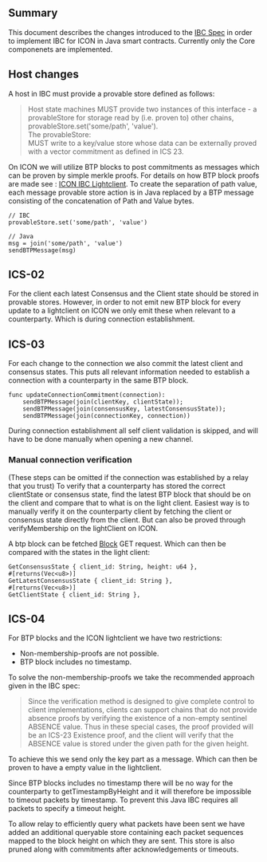 
## Summary
This document describes the changes introduced to the [IBC Spec](https://github.com/cosmos/ibc) in order to implement IBC for ICON in Java smart contracts.
Currently only the Core componenets are implemented.

## Host changes
A host in IBC must provide a provable store defined as follows:

> Host state machines MUST provide two instances of this interface - a provableStore for storage read by (i.e. proven to) other chains, provableStore.set('some/path', 'value').<br>
The provableStore:<br>
MUST write to a key/value store whose data can be externally proved with a vector commitment as defined in ICS 23.

On ICON we will utilize BTP blocks to post commitments as messages which can be proven by simple merkle proofs. For details on how BTP block proofs are made see : [ICON IBC Lightclient](https://github.com/icon-project/IBC-Integration/blob/main/docs/adr/ICON-lightclient.md).
To create the separation of path value, each message provable store action is in Java replaced by a BTP message consisting of the concatenation of Path and Value bytes.

```
// IBC
provableStore.set('some/path', 'value')
```
```
// Java
msg = join('some/path', 'value')
sendBTPMessage(msg)
```

## ICS-02
For the client each latest Consensus and the Client state should be stored in provable stores. However, in order to not emit new BTP block for every update to a lightclient on ICON we only emit these when relevant to a counterparty. Which is during connection establishment.

## ICS-03
For each change to the connection we also commit the latest client and consensus states. This puts all relevant information needed to establish a connection with a counterparty in the same BTP block.

```
func updateConnectionCommitment(connection):
    sendBTPMessage(join(clientKey, clientState));
    sendBTPMessage(join(consensusKey, latestConsensusState));
    sendBTPMessage(join(connectionKey, connection))

```

During connection establishment all self client validation is skipped, and will have to be done manually when opening a new channel.
### Manual connection verification
(These steps can be omitted if the connection was established by a relay that you trust)
To verify that a counterparty has stored the correct clientState or consensus state, find the latest BTP block that should be on the client and compare that to what is on the light client.
Easiest way is to manually verify it on the counterparty client by fetching the client or consensus state directly from the client. But can also be proved through verifyMembership on the lightClient on ICON.

A btp block can be fetched [Block](https://github.com/icon-project/goloop/blob/master/doc/btp2_extension.md) GET request.
Which can then be compared with the states in the light client:
```
GetConsensusState { client_id: String, height: u64 },
#[returns(Vec<u8>)]
GetLatestConsensusState { client_id: String },
#[returns(Vec<u8>)]
GetClientState { client_id: String },
```

## ICS-04
For BTP blocks and the ICON lightclient we have two restrictions:
- Non-membership-proofs are not possible.
- BTP block includes no timestamp.

To solve the non-membership-proofs we take the recommended approach given in the IBC spec:
>Since the verification method is designed to give complete control to client implementations, clients can support chains that do not provide absence proofs by verifying the existence of a non-empty sentinel ABSENCE value. Thus in these special cases, the proof provided will be an ICS-23 Existence proof, and the client will verify that the ABSENCE value is stored under the given path for the given height.

To achieve this we send only the key part as a message. Which can then be proven to have a empty value in the lightclient.

Since BTP blocks includes no timestamp there will be no way for the counterparty to getTimestampByHeight and it will therefore be impossible to timeout packets by timestamp. To prevent this Java IBC requires all packets to specify a timeout height.

To allow relay to efficiently query what packets have been sent we have added an additional queryable store containing each packet sequences mapped to the block height on which they are sent. This store is also pruned along with commitments after acknowledgements or timeouts.